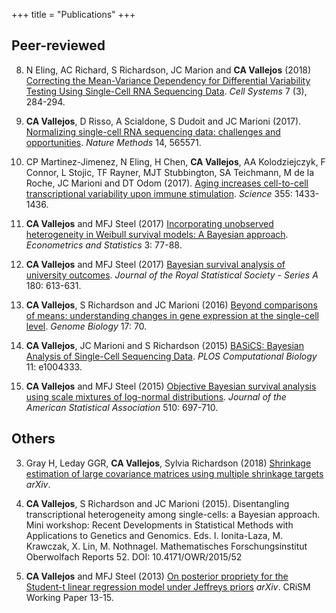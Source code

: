 +++
title = "Publications"
+++

## Peer-reviewed

8. N Eling, AC Richard, S Richardson, JC Marion and **CA Vallejos** (2018) 
[Correcting the Mean-Variance Dependency for Differential Variability Testing 
Using Single-Cell RNA Sequencing Data](https://www.cell.com/cell-systems/fulltext/S2405-4712(18)30278-3). 
*Cell Systems* 7 (3), 284-294. <!--**[Open access]**.-->

7. **CA Vallejos**, D Risso, A Scialdone, S Dudoit and JC Marioni (2017). 
[Normalizing single-cell RNA sequencing data: challenges and opportunities](https://www.nature.com/articles/nmeth.4292). *Nature Methods* 14, 565571. <!--**[Open access availave [here](https://www.ncbi.nlm.nih.gov/pmc/articles/PMC5549838/)]**-->

6. CP Martinez-Jimenez, N Eling, H Chen, **CA Vallejos**, AA Kolodziejczyk, 
F Connor, L Stojic, TF Rayner, MJT Stubbington, SA Teichmann, M de la Roche, 
JC Marioni and DT Odom (2017). [Aging increases cell-to-cell transcriptional 
variability upon immune stimulation](http://science.sciencemag.org/content/355/6332/1433). 
*Science* 355: 1433-1436.

5. **CA Vallejos** and MFJ Steel (2017) [Incorporating unobserved heterogeneity 
in Weibull survival models: A Bayesian approach](https://www.sciencedirect.com/science/article/pii/S2452306217300072). 
*Econometrics and Statistics* 3: 77-88. 

4. **CA Vallejos** and MFJ Steel (2017) [Bayesian survival analysis of 
university outcomes](https://rss.onlinelibrary.wiley.com/doi/full/10.1111/rssa.12211). 
*Journal of the Royal Statistical Society - Series A* 180: 613-631.

3. **CA Vallejos**, S Richardson and JC Marioni (2016) [Beyond comparisons of 
means: understanding changes in gene expression at the single-cell level](https://genomebiology.biomedcentral.com/articles/10.1186/s13059-016-0930-3). 
*Genome Biology* 17: 70.

2. **CA Vallejos**, JC Marioni and S Richardson (2015) [BASiCS: Bayesian 
Analysis of Single-Cell Sequencing Data](https://journals.plos.org/ploscompbiol/article?id=10.1371/journal.pcbi.1004333). 
*PLOS Computational Biology* 11: e1004333.

1. **CA Vallejos** and MFJ Steel (2015) [Objective Bayesian survival analysis 
using scale mixtures of log-normal distributions](https://www.tandfonline.com/doi/abs/10.1080/01621459.2014.923316). 
*Journal of the American Statistical Association* 510: 697-710.

## Others

3. Gray H, Leday GGR, **CA Vallejos**, Sylvia Richardson (2018) [Shrinkage 
estimation of large covariance matrices using multiple shrinkage targets](https://arxiv.org/abs/1809.08024) *arXiv*.

2. **CA Vallejos**, S Richardson and JC Marioni (2015). Disentangling transcriptional heterogeneity among single-cells: a Bayesian approach. Mini workshop: Recent Developments in Statistical Methods with Applications to Genetics and Genomics. Eds. I. Ionita-Laza, M. Krawczak, X. Lin, M. Nothnagel. Mathematisches Forschungsinstitut Oberwolfach Reports 52. DOI: 10.4171/OWR/2015/52

1. **CA Vallejos** and MFJ Steel (2013) [On posterior propriety for the 
Student-t linear regression model under Jeffreys priors](https://arxiv.org/abs/1311.1454) 
*arXiv*. CRiSM Working Paper 13-15.

